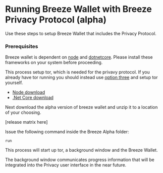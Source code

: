 # Running Breeze Wallet with Breeze Privacy Protocol (alpha)

Use these steps to setup Breeze Wallet that includes the Privacy Protocol.

### Prerequisites
Breeze wallet is dependent on [node](https://nodejs.org/) and [dotnetcore](https://www.microsoft.com/net/core).  Please install these frameworks on your system before proceeding.

This process setup tor, which is needed for the privavy protocol.  If you already have tor running you should instead use [option three](https://github.com/BreezeHub/Breeze/blob/tumblebit-alpha/Breeze.Documentation/alpha/option3.md) and setup tor yourself.

* [Node download](https://nodejs.org/en/download/)
* [.Net Core download](https://www.microsoft.com/net/core)

Next download the alpha version of breeze wallet and unzip it to a location of your choosing.

[release matrix here]

Issue the following command inside the Breeze Alpha folder:

```run```

This process will start up tor, a background window and the Breeze Wallet.

The background window communicates progress information that will be integrated into the Privacy user interface in the near future.
